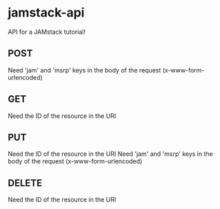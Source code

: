 # jamstack-api
API for a JAMstack tutorial!

## POST
Need 'jam' and 'msrp' keys in the body of the request (x-www-form-urlencoded)

## GET
Need the ID of the resource in the URI

## PUT
Need the ID of the resource in the URI
Need 'jam' and 'msrp' keys in the body of the request (x-www-form-urlencoded)

## DELETE
Need the ID of the resource in the URI